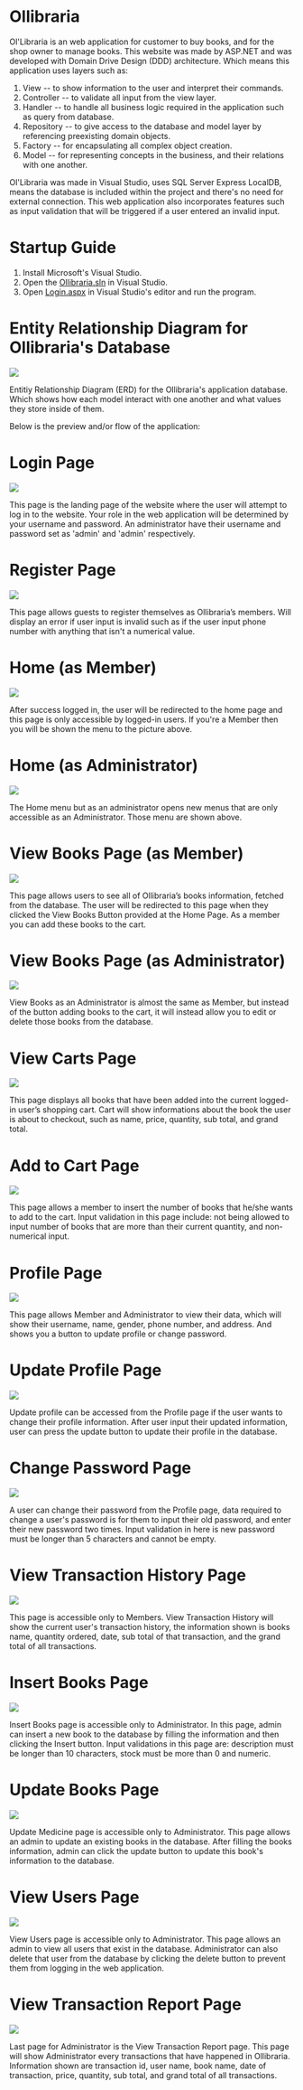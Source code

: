 # Ollibraria
Ol'Libraria is an web application for customer to buy books, and for the shop owner to manage books. This website was made by ASP.NET and was developed with Domain Drive Design (DDD) architecture. Which means this application uses layers such as:

1. View -- to show information to the user and interpret their commands.
2. Controller -- to validate all input from the view layer.
3. Handler -- to handle all business logic required in the application such as query from database.
4. Repository -- to give access to the database and model layer by referencing preexisting domain objects.
5. Factory -- for encapsulating all complex object creation.
6. Model -- for representing concepts in the business, and their relations with one another.

Ol'Libraria was made in Visual Studio, uses SQL Server Express LocalDB, means the database is included within the project and there's no need for external connection. This web application also incorporates features such as input validation that will be triggered if a user entered an invalid input.

# Startup Guide
1. Install Microsoft's Visual Studio.
2. Open the [Ollibraria.sln](Ollibraria.sln) in Visual Studio.
3. Open [Login.aspx](Ollibraria/View/Login.aspx) in Visual Studio's editor and run the program.

# Entity Relationship Diagram for Ollibraria's Database
![](pic/0database.jpg)

Entitiy Relationship Diagram (ERD) for the Ollibraria's application database. Which shows how each model interact with one another and what values they store inside of them.

Below is the preview and/or flow of the application:

# Login Page
![](pic/1login.jpg)

This page is the landing page of the website where the user will attempt to log in to the website. Your role in the web application will be determined by your username and password. An administrator have their username and password set as 'admin' and 'admin' respectively.

# Register Page
![](pic/2register.jpg)

This page allows guests to register themselves as Ollibraria’s members. Will display an error if user input is invalid such as if the user input phone number with anything that isn't a numerical value.

# Home (as Member)
![](pic/3home1.jpg)

After success logged in, the user will be redirected to the home page and this page is only accessible by logged-in users. If you're a Member then you will be shown the menu to the picture above.


# Home (as Administrator)
![](pic/3home2.jpg)

The Home menu but as an administrator opens new menus that are only accessible as an Administrator. Those menu are shown above.


# View Books Page (as Member)
![](pic/4viewbooks1.jpg)

This page allows users to see all of Ollibraria’s books information, fetched from the database. The user will be redirected to this page when they clicked the View Books Button provided at the Home Page. As a member you can add these books to the cart.

# View Books Page (as Administrator)
![](pic/4viewbooks2.jpg)

View Books as an Administrator is almost the same as Member, but instead of the button adding books to the cart, it will instead allow you to edit or delete those books from the database.

# View Carts Page
![](pic/5viewcarts.jpg)

This page displays all books that have been added into the current logged-in user’s shopping cart. Cart will show informations about the book the user is about to checkout, such as name, price, quantity, sub total, and grand total.

# Add to Cart Page
![](pic/6addtocart.jpg)

This page allows a member to insert the number of books that he/she wants to add to the cart. Input validation in this page include: not being allowed to input number of books that are more than their current quantity, and non-numerical input.

# Profile Page
![](pic/7profile.jpg)

This page allows Member and Administrator to view their data, which will show their username, name, gender, phone number, and address. And shows you a button to update profile or change password.

# Update Profile Page
![](pic/8updateprofile.jpg)

Update profile can be accessed from the Profile page if the user wants to change their profile information. After user input their updated information, user can press the update button to update their profile in the database.


# Change Password Page
![](pic/9changepassword.jpg)

A user can change their password from the Profile page, data required to change a user's password is for them to input their old password, and enter their new password two times. Input validation in here is new password must be longer than 5 characters and cannot be empty.


# View Transaction History Page
![](pic/10viewtransactionhistory.jpg)

This page is accessible only to Members. View Transaction History will show the current user's transaction history, the information shown is books name, quantity ordered, date, sub total of that transaction, and the grand total of all transactions.


# Insert Books Page
![](pic/12insertbook.jpg)

Insert Books page is accessible only to Administrator. In this page, admin can insert a new book to the database by filling the information and then clicking the Insert button. Input validations in this page are: description must be longer than 10 characters, stock must be more than 0 and numeric.


# Update Books Page
![](pic/11updatebook.jpg)

Update Medicine page is accessible only to Administrator. This page allows an admin to update an existing books in the database. After filling the books information, admin can click the update button to update this book's information to the database.


# View Users Page
![](pic/13viewusers.jpg)

View Users page is accessible only to Administrator. This page allows an admin to view all users that exist in the database. Administrator can also delete that user from the database by clicking the delete button to prevent them from logging in the web application.


# View Transaction Report Page
![](pic/14viewtransactionreport.jpg)

Last page for Administrator is the View Transaction Report page. This page will show Administrator every transactions that have happened in Ollibraria. Information shown are transaction id, user name, book name, date of transaction, price, quantity, sub total, and grand total of all transactions.

